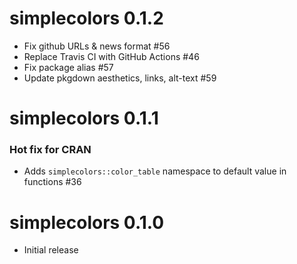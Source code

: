 # simplecolors 0.1.2
- Fix github URLs & news format #56
- Replace Travis CI with GitHub Actions #46
- Fix package alias #57
- Update pkgdown aesthetics, links, alt-text #59

# simplecolors 0.1.1 
### Hot fix for CRAN
- Adds `simplecolors::color_table` namespace to default value in functions #36

# simplecolors 0.1.0
- Initial release
